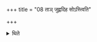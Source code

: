 +++
title = "08 ताञ् जुह्वदिह सोऽस्त्विति"

+++

<details><summary>थिते</summary>

तां जुह्वदिह सोऽस्त्विति दिग्भ्योऽग्निं मनसा ध्यायति ८
</details>

